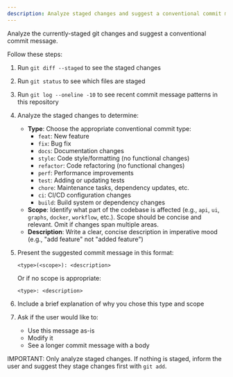 ```yaml
---
description: Analyze staged changes and suggest a conventional commit message
---
```


Analyze the currently-staged git changes and suggest a conventional commit message.

Follow these steps:

1. Run `git diff --staged` to see the staged changes
2. Run `git status` to see which files are staged
3. Run `git log --oneline -10` to see recent commit message patterns in this repository
4. Analyze the staged changes to determine:
   - **Type**: Choose the appropriate conventional commit type:
     - `feat`: New feature
     - `fix`: Bug fix
     - `docs`: Documentation changes
     - `style`: Code style/formatting (no functional changes)
     - `refactor`: Code refactoring (no functional changes)
     - `perf`: Performance improvements
     - `test`: Adding or updating tests
     - `chore`: Maintenance tasks, dependency updates, etc.
     - `ci`: CI/CD configuration changes
     - `build`: Build system or dependency changes
   - **Scope**: Identify what part of the codebase is affected (e.g., `api`, `ui`, `graphs`, `docker`, `workflow`, etc.). Scope should be concise and relevant. Omit if changes span multiple areas.
   - **Description**: Write a clear, concise description in imperative mood (e.g., "add feature" not "added feature")

5. Present the suggested commit message in this format:
   ```
   <type>(<scope>): <description>
   ```
   Or if no scope is appropriate:
   ```
   <type>: <description>
   ```

6. Include a brief explanation of why you chose this type and scope

7. Ask if the user would like to:
   - Use this message as-is
   - Modify it
   - See a longer commit message with a body

IMPORTANT: Only analyze staged changes. If nothing is staged, inform the user and suggest they stage changes first with `git add`.
